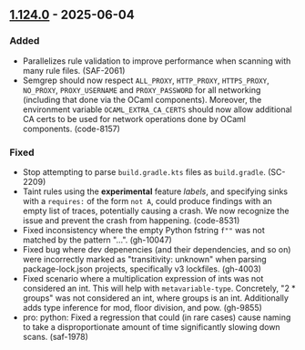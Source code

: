 ## [1.124.0](https://github.com/semgrep/semgrep/releases/tag/v1.124.0) - 2025-06-04


### Added


- Parallelizes rule validation to improve performance when scanning with many rule files. (SAF-2061)
- Semgrep should now respect `ALL_PROXY`, `HTTP_PROXY`, `HTTPS_PROXY`,
  `NO_PROXY`, `PROXY_USERNAME` and `PROXY_PASSWORD` for all networking (including
  that done via the OCaml components). Moreover, the environment variable
  `OCAML_EXTRA_CA_CERTS` should now allow additional CA certs to be used for
  network operations done by OCaml components. (code-8157)


### Fixed


- Stop attempting to parse `build.gradle.kts` files as `build.gradle`. (SC-2209)
- Taint rules using the **experimental** feature _labels_, and specifying sinks
  with a `requires:` of the form `not A`, could produce findings with an empty
  list of traces, potentially causing a crash. We now recognize the issue and
  prevent the crash from happening. (code-8531)
- Fixed inconsistency where the empty Python fstring `f""` was not matched by the pattern "...". (gh-10047)
- Fixed bug where dev depenencies (and their dependencies, and so on) were incorrectly marked as "transitivity: unknown" when parsing package-lock.json projects, specifically v3 lockfiles. (gh-4003)
- Fixed scenario where a multiplication expression of ints was not considered an int. This will help with `metavariable-type`. Concretely, "2 * groups" was not considered an int, where groups is an int. Additionally adds type inference for mod, floor division, and pow. (gh-9855)
- pro: python: Fixed a regression that could (in rare cases) cause naming to take a
  disproportionate amount of time significantly slowing down scans. (saf-1978)

